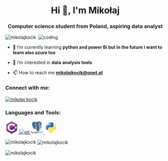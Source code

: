 <h1 align="center">Hi 👋, I'm Mikołaj</h1>
<h3 align="center">Computer science student from Poland, aspiring data analyst</h3>

<img align="right" alt="coding" width="400" src="https://pixabay.com/pl/vectors/kod-programowanie-html-6127616/">

<p align="left"> <img src="https://komarev.com/ghpvc/?username=mikolajkocik&label=Profile%20views&color=0e75b6&style=flat" alt="mikolajkocik" /> </p>

- 🌱 I’m currently learning **python and power Bi but in the future i want to learn also azure too**

- 👀 I’m interested in **data analysis tools**

- 📫 How to reach me **mikolajkocik@onet.pl**

<h3 align="left">Connect with me:</h3>
<p align="left">
<a href="https://linkedin.com/in/mikołaj kocik" target="blank"><img align="center" src="https://www.google.com/url?sa=i&url=https%3A%2F%2Fstock.adobe.com%2Fsearch%3Fk%3Dprogrammer%2Bcartoon&psig=AOvVaw0FXQBDL4Mc-irQuMC-908e&ust=1720348115864000&source=images&cd=vfe&opi=89978449&ved=0CBEQjRxqFwoTCLDRp9KakocDFQAAAAAdAAAAABAJ" alt="mikołaj kocik" height="30" width="40" /></a>
</p>

<h3 align="left">Languages and Tools:</h3>
<p align="left"> <a href="https://www.w3schools.com/cs/" target="_blank" rel="noreferrer"> <img src="https://raw.githubusercontent.com/devicons/devicon/master/icons/csharp/csharp-original.svg" alt="csharp" width="40" height="40"/> </a> <a href="https://git-scm.com/" target="_blank" rel="noreferrer"> <img src="https://www.vectorlogo.zone/logos/git-scm/git-scm-icon.svg" alt="git" width="40" height="40"/> </a> <a href="https://www.postgresql.org" target="_blank" rel="noreferrer"> <img src="https://raw.githubusercontent.com/devicons/devicon/master/icons/postgresql/postgresql-original-wordmark.svg" alt="postgresql" width="40" height="40"/> </a> <a href="https://www.python.org" target="_blank" rel="noreferrer"> <img src="https://raw.githubusercontent.com/devicons/devicon/master/icons/python/python-original.svg" alt="python" width="40" height="40"/> </a> </p>

<p><img align="left" src="https://github-readme-stats.vercel.app/api/top-langs?username=mikolajkocik&show_icons=true&locale=en&layout=compact" alt="mikolajkocik" /></p>

<p>&nbsp;<img align="center" src="https://github-readme-stats.vercel.app/api?username=mikolajkocik&show_icons=true&locale=en" alt="mikolajkocik" /></p>

<p><img align="center" src="https://github-readme-streak-stats.herokuapp.com/?user=mikolajkocik&" alt="mikolajkocik" /></p>
